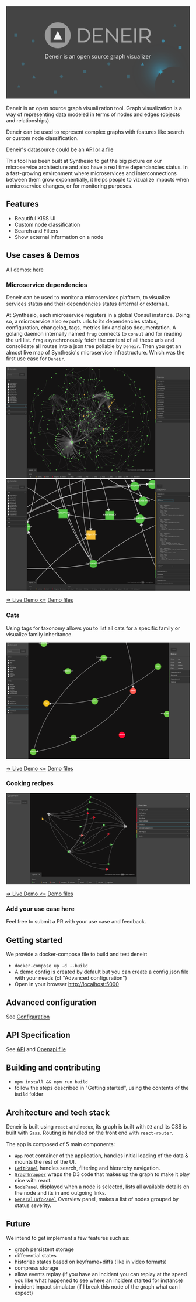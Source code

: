 ![Image of Deneir](docs/assets/deneir_card.png)

Deneir is an open source graph visualization tool. Graph visualization is a way of representing data modeled in terms of nodes and edges (objects and relationships).

Deneir can be used to represent complex graphs with features like search or custom node classification.

Deneir's datasource could be an [API or a file](#API-Specification)

This tool has been built at Synthesio to get the big picture on our microservice architecture and also have a real time dependancies status.
In a fast-growing environment where microservices and interconnections between them grow exponentially, it helps people to vizualize impacts when a microservice changes, or for monitoring purposes.


## Features

- Beautiful KISS UI
- Custom node classification
- Search and Filters
- Show external information on a node


## Use cases & Demos

All demos: [here](https://deneir.github.io/)


### Microservice dependencies

Deneir can be used to monitor a microservices plaftorm, to visualize services status and their dependencies status (internal or external).

At Synthesio, each microservice registers in a global Consul instance. Doing so, a microservice also exports urls to its dependencies status, configuration, changelog, tags, metrics link and also documentation.
A golang daemon internally named `frag` connects to `consul` and for reading the url list. `frag` asynchronously fetch the content of all these urls and consolidate all routes into a  json tree pollable by `Deneir`.
Then you get an almost live map of Synthesio's microservice infrastructure. Which was the first use case for `Deneir`.


![Deneir for microservice](docs/assets/deneir_microservice.png)
![Deneir for microservice (details)](docs/assets/deneir_microservice_details.png)

[=> Live Demo <=](https://deneir.github.io/microservice/)
[Demo files](https://github.com/deneir/deneir/tree/main/demos/microservices/)



### Cats

Using tags for taxonomy allows you to list all cats for a specific family or visualize family inheritance.

![Deneir for cats](docs/assets/deneir_cats.png)

[=> Live Demo <=](https://deneir.github.io/cats/)
[Demo files](https://github.com/deneir/deneir/tree/main/demos/cats/)


### Cooking recipes

![Deneir for cooking recipes](docs/assets/deneir_food.png)

[=> Live Demo <=](https://deneir.github.io/food/)
[Demo files](https://github.com/deneir/deneir/tree/main/demos/food/)


### Add your use case here

Feel free to submit a PR with your use case and feedback.


## Getting started

We provide a docker-compose file to build and test deneir:
* `docker-compose up -d --build`
* A demo config is created by default but you can create a config.json file with your needs (cf "Advanced configuration")
* Open in your browser [http://localhost:5000](http://localhost:5000)


## Advanced configuration

See [Configuration](docs/configuration.md)


## API Specification

See [API](docs/api.md) and [Openapi file](docs/openapi.yaml)


## Building and contributing

* `npm install && npm run build`
* follow the steps described in "Getting started", using the contents of the `build` folder

## Architecture and tech stack

Deneir is built using `react` and `redux`, its graph is built with `D3` and its CSS is built with `Sass`.
Routing is handled on the front end with `react-router`.

The app is composed of 5 main components:
* [`App`](src/containers/App.js) root container of the application, handles initial loading of the data & mounts the rest of the UI.
* [`LeftPanel`](src/components/LeftPanel/index.js) handles search, filtering and hierarchy navigation.
* [`GraphWrapper`](src/containers/GraphWrapper.js) wraps the D3 code that makes up the graph to make it play nice with react.
* [`NodePanel`](src/components/NodePanel/index.js) displayed when a node is selected, lists all available details on the node and its in and outgoing links.
* [`GeneralInfoPanel`](src/components/GeneralInfoPanel.js) Overview panel, makes a list of nodes grouped by status severity.

## Future

We intend to get implement a few features such as:
- graph persistent storage
- differential states
- historize states based on keyframe+diffs (like in video formats)
- compress storage
- allow events replay (if you have an incident you can replay at the speed you like what happened to see where an incident started for instance)
- incident impact simulator (if I break this node of the graph what can I expect)
